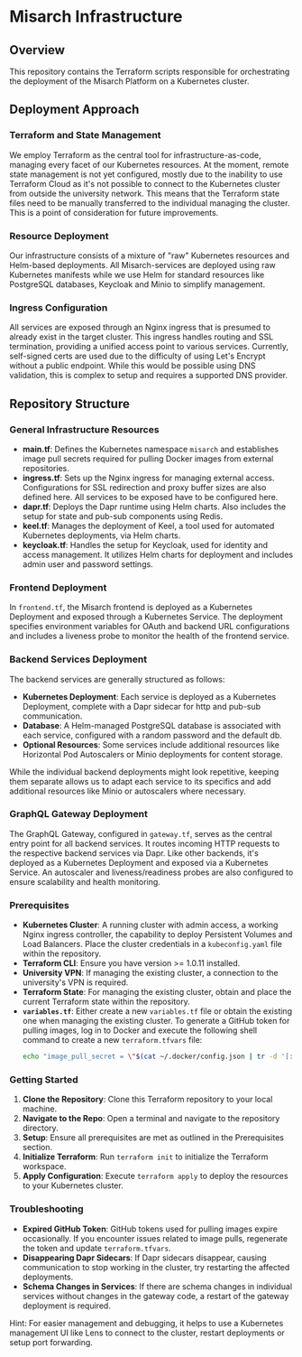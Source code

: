 # Misarch Infrastructure

## Overview

This repository contains the Terraform scripts responsible for orchestrating the deployment of the Misarch Platform on a Kubernetes cluster.

## Deployment Approach

### Terraform and State Management

We employ Terraform as the central tool for infrastructure-as-code, managing every facet of our Kubernetes resources. At the moment, remote state management is not yet configured, mostly due to the inability to use Terraform Cloud as it's not possible to connect to the Kubernetes cluster from outside the university network. This means that the Terraform state files need to be manually transferred to the individual managing the cluster. This is a point of consideration for future improvements.

### Resource Deployment

Our infrastructure consists of a mixture of "raw" Kubernetes resources and Helm-based deployments. All Misarch-services are deployed using raw Kubernetes manifests while we use Helm for standard resources like PostgreSQL databases, Keycloak and Minio to simplify management.

<!--### Continuous Integration with Keel

Keel serves as our CI tool, automating the update process for our Kubernetes resources. The pull-based approach to CI is particularly advantageous in our setup, as our code and Docker images are hosted externally on GitHub, while the Kubernetes cluster resides within the university network.
-->
### Ingress Configuration

All services are exposed through an Nginx ingress that is presumed to already exist in the target cluster. This ingress handles routing and SSL termination, providing a unified access point to various services. Currently, self-signed certs are used due to the difficulty of using Let's Encrypt without a public endpoint. While this would be possible using DNS validation, this is complex to setup and requires a supported DNS provider.

## Repository Structure

### General Infrastructure Resources

- **main.tf**: Defines the Kubernetes namespace `misarch` and establishes image pull secrets required for pulling Docker images from external repositories.
- **ingress.tf**: Sets up the Nginx ingress for managing external access. Configurations for SSL redirection and proxy buffer sizes are also defined here. All services to be exposed have to be configured here.
- **dapr.tf**: Deploys the Dapr runtime using Helm charts. Also includes the setup for state and pub-sub components using Redis.
- **keel.tf**: Manages the deployment of Keel, a tool used for automated Kubernetes deployments, via Helm charts.
- **keycloak.tf**: Handles the setup for Keycloak, used for identity and access management. It utilizes Helm charts for deployment and includes admin user and password settings.

### Frontend Deployment

In `frontend.tf`, the Misarch frontend is deployed as a Kubernetes Deployment and exposed through a Kubernetes Service. The deployment specifies environment variables for OAuth and backend URL configurations and includes a liveness probe to monitor the health of the frontend service.

### Backend Services Deployment

The backend services are generally structured as follows:

- **Kubernetes Deployment**: Each service is deployed as a Kubernetes Deployment, complete with a Dapr sidecar for http and pub-sub communication.
- **Database**: A Helm-managed PostgreSQL database is associated with each service, configured with a random password and the default db.
- **Optional Resources**: Some services include additional resources like Horizontal Pod Autoscalers or Minio deployments for content storage.

While the individual backend deployments might look repetitive, keeping them separate allows us to adapt each service to its specifics and add additional resources like Minio or autoscalers where necessary.

### GraphQL Gateway Deployment

The GraphQL Gateway, configured in `gateway.tf`, serves as the central entry point for all backend services. It routes incoming HTTP requests to the respective backend services via Dapr. Like other backends, it's deployed as a Kubernetes Deployment and exposed via a Kubernetes Service. An autoscaler and liveness/readiness probes are also configured to ensure scalability and health monitoring.

### Prerequisites

- **Kubernetes Cluster**: A running cluster with admin access, a working Nginx ingress controller, the capability to deploy Persistent Volumes and Load Balancers. Place the cluster credentials in a `kubeconfig.yaml` file within the repository.
- **Terraform CLI**: Ensure you have version >= 1.0.11 installed.
- **University VPN**: If managing the existing cluster, a connection to the university's VPN is required.
- **Terraform State**: For managing the existing cluster, obtain and place the current Terraform state within the repository.
- **`variables.tf`**: Either create a new `variables.tf` file or obtain the existing one when managing the existing cluster. To generate a GitHub token for pulling images, log in to Docker and execute the following shell command to create a new `terraform.tfvars` file:
  ```sh
  echo "image_pull_secret = \"$(cat ~/.docker/config.json | tr -d '[:space:]' | sed -e s/\"/\\\\\"/g)\"" > terraform.tfvars
  ```

### Getting Started

1. **Clone the Repository**: Clone this Terraform repository to your local machine.
2. **Navigate to the Repo**: Open a terminal and navigate to the repository directory.
3. **Setup**: Ensure all prerequisites are met as outlined in the Prerequisites section.
4. **Initialize Terraform**: Run `terraform init` to initialize the Terraform workspace.
5. **Apply Configuration**: Execute `terraform apply` to deploy the resources to your Kubernetes cluster.

### Troubleshooting

- **Expired GitHub Token**: GitHub tokens used for pulling images expire occasionally. If you encounter issues related to image pulls, regenerate the token and update `terraform.tfvars`.
- **Disappearing Dapr Sidecars**: If Dapr sidecars disappear, causing communication to stop working in the cluster, try restarting the affected deployments.
- **Schema Changes in Services**: If there are schema changes in individual services without changes in the gateway code, a restart of the gateway deployment is required.

Hint: For easier management and debugging, it helps to use a Kubernetes management UI like Lens to connect to the cluster, restart deployments or setup port forwarding.

